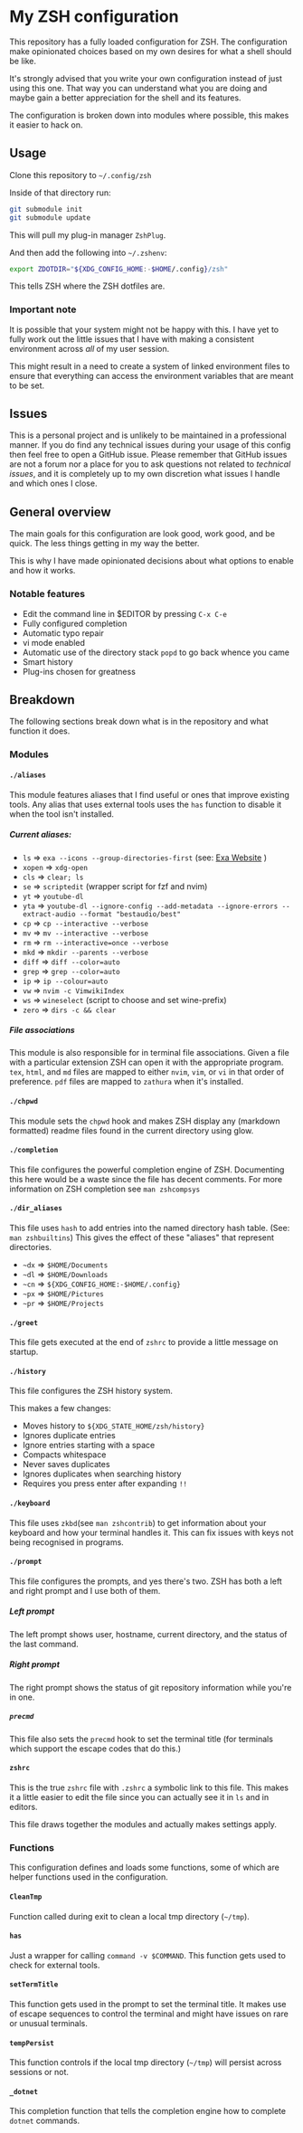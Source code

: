 # My ZSH configuration

This repository has a fully loaded configuration for ZSH.
The configuration make opinionated choices based on my own desires for what
a shell should be like.

It's strongly advised that you write your own configuration instead of
just using this one. That way you can understand what you are doing and
maybe gain a better appreciation for the shell and its features.

The configuration is broken down into modules where possible, this
makes it easier to hack on.

## Usage

Clone this repository to `~/.config/zsh`

Inside of that directory run:
```sh
git submodule init
git submodule update
```
This will pull my plug-in manager `ZshPlug`.

And then add the following into `~/.zshenv`:
```sh
export ZDOTDIR="${XDG_CONFIG_HOME:-$HOME/.config}/zsh"
```
This tells ZSH where the ZSH dotfiles are.

### Important note
It is possible that your system might not be happy with this.
I have yet to fully work out the little issues that I have with making a
consistent environment across *all* of my user session.

This might result in a need to create a system of linked environment files
to ensure that everything can access the environment variables that are
meant to be set.

## Issues
This is a personal project and is unlikely to be maintained in a
professional manner.
If you do find any technical issues during your usage of this config then
feel free to open a GitHub issue.
Please remember that GitHub issues are not a forum nor a place for you to
ask questions not related to *technical issues*, and it is completely up to
my own discretion what issues I handle and which ones I close.

## General overview
The main goals for this configuration are look good, work good, and be
quick.
The less things getting in my way the better.

This is why I have made opinionated decisions about what options to enable
and how it works.

### Notable features

 - Edit the command line in $EDITOR by pressing `C-x C-e`
 - Fully configured completion
 - Automatic typo repair
 - vi mode enabled
 - Automatic use of the directory stack `popd` to go back whence you came
 - Smart history
 - Plug-ins chosen for greatness

## Breakdown
The following sections break down what is in the repository and what
function it does.

### Modules

#### `./aliases`
This module features aliases that I find useful or ones that improve
existing tools.
Any alias that uses external tools uses the `has` function to disable it
when the tool isn't installed.

##### Current aliases:
 - `ls` => `exa --icons --group-directories-first` (see: [Exa Website](https://the.exa.website/) )
 - `xopen` => `xdg-open`
 - `cls` => `clear; ls`
 - `se` => `scriptedit` (wrapper script for fzf and nvim)
 - `yt` => `youtube-dl`
 - `yta` => `youtube-dl --ignore-config --add-metadata --ignore-errors --extract-audio --format "bestaudio/best"`
 - `cp` => `cp --interactive --verbose`
 - `mv` => `mv --interactive --verbose`
 - `rm` => `rm --interactive=once --verbose`
 - `mkd` => `mkdir --parents --verbose`
 - `diff` => `diff --color=auto`
 - `grep` => `grep --color=auto`
 - `ip` => `ip --colour=auto`
 - `vw` => `nvim -c VimwikiIndex`
 - `ws` => `wineselect` (script to choose and set wine-prefix)
 - `zero` => `dirs -c && clear`

##### File associations
This module is also responsible for in terminal file associations. Given a
file with a particular extension ZSH can open it with the appropriate
program.
`tex`, `html`, and `md` files are mapped to either `nvim`, `vim`, or `vi`
in that order of preference.
`pdf` files are mapped to `zathura` when it's installed.

#### `./chpwd`
This module sets the `chpwd` hook and makes ZSH display any (markdown
formatted) readme files
found in the current directory using glow.

#### `./completion`
This file configures the powerful completion engine of
ZSH.
Documenting this here would be a waste since the file has decent comments.
For more information on ZSH completion see `man zshcompsys`

#### `./dir_aliases`
This file uses `hash` to add entries into the named directory hash table.
(See: `man zshbuiltins`)
This gives the effect of these "aliases" that represent directories.
- `~dx` => `$HOME/Documents`
- `~dl` => `$HOME/Downloads`
- `~cn` => `${XDG_CONFIG_HOME:-$HOME/.config}`
- `~px` => `$HOME/Pictures`
- `~pr` => `$HOME/Projects`

#### `./greet`
This file gets executed at the end of `zshrc` to provide a little message
on startup.

#### `./history`
This file configures the ZSH history system.

This makes a few changes:
 - Moves history to `${XDG_STATE_HOME/zsh/history}`
 - Ignores duplicate entries
 - Ignore entries starting with a space
 - Compacts whitespace
 - Never saves duplicates
 - Ignores duplicates when searching history
 - Requires you press enter after expanding `!!`

#### `./keyboard`
This file uses `zkbd`(see `man zshcontrib`) to get information about your
keyboard and how your terminal handles it. This can fix issues with keys
not being recognised in programs.

#### `./prompt`
This file configures the prompts, and yes there's two.
ZSH has both a left and right prompt and I use both of them.

##### Left prompt
The left prompt shows user, hostname, current directory, and the status of
the last command.

##### Right prompt
The right prompt shows the status of git repository information while
you're in one.

##### `precmd`
This file also sets the `precmd` hook to set the terminal title (for
terminals which support the escape codes that do this.)

#### `zshrc`
This is the true `zshrc` file with `.zshrc` a symbolic link to this
file.
This makes it a little easier to edit the file since you can actually see
it in `ls` and in editors.

This file draws together the modules and actually makes
settings apply.

### Functions
This configuration defines and loads some functions,
some of which are helper functions used in the configuration.

#### `CleanTmp`
Function called during exit to clean a local tmp directory (`~/tmp`).

#### `has`
Just a wrapper for calling `command -v $COMMAND`.
This function gets used to check for external tools.

#### `setTermTitle`
This function gets used in the prompt to set the terminal title.
It makes use of escape sequences to control the terminal and might have
issues on rare or unusual terminals.

#### `tempPersist`
This function controls if the local tmp directory (`~/tmp`) will persist across sessions or
not.

#### `_dotnet`
This completion function that tells the completion engine how to
complete `dotnet` commands.
